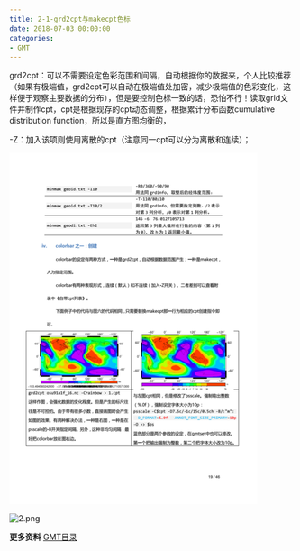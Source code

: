 ```yaml
---
title: 2-1-grd2cpt与makecpt色标
date: 2018-07-03 00:00:00
categories:
- GMT
---
```

<meta charset="utf-8">

grd2cpt：可以不需要设定色彩范围和间隔，自动根据你的数据来，个人比较推荐（如果有极端值，grd2cpt可以自动在极端值处加密，减少极端值的色彩变化，这样便于观察主要数据的分布），但是要控制色标一致的话，恐怕不行！读取grid文件并制作cpt，cpt是根据现存的cpt动态调整，根据累计分布函数cumulative distribution function，所以是直方图均衡的，  

-Z：加入该项则使用离散的cpt（注意同一cpt可以分为离散和连续）；  

![1.png](imags/7955445-5c5cb2729d7c033a.png)  

![2.png](https://upload-images.jianshu.io/upload_images/7955445-7cc15e8a460c8fe9.png?imageMogr2/auto-orient/strip%7CimageView2/2/w/440)

**更多资料**
[GMT目录](https://www.jianshu.com/p/321f67983c42)
